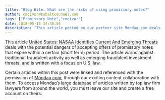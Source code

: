 ```yaml
---
title: "Blog Bite: What are the risks of using promissory notes?"
author: cmcivor@cobaltcounsel.com
tags: ["Promissory Note","cmcivor"]
date: 2018-05-15 14:45:54
description: "This article posted on our partner site Mondaq.com deals with the potential dangers of accepting offers of promissory notes that expire within a certain (short term) period."
---
```


This article [United States: NASAA Identifies Current And Emerging Threats](http://www.mondaq.com/unitedstates/x/656474/fin+tech/NASAA+Identifies+Current+and+Emerging+Threats) deals with the potential dangers of accepting offers of promissory notes that expire within a certain (short term) period. The article warns against traditional fraudulent activity as well as emerging fraudulent investment threats, and is written with a focus on U.S. law.

Certain articles within this post were linked and referenced with the permission of [Mondaq.com](https://www.mondaq.com/?clear=true), through our exciting content collaboration with them.  To access Mondaq’s large database of articles written by top law firm lawyers from around the world, you must leave our site and create a free account on theirs.
